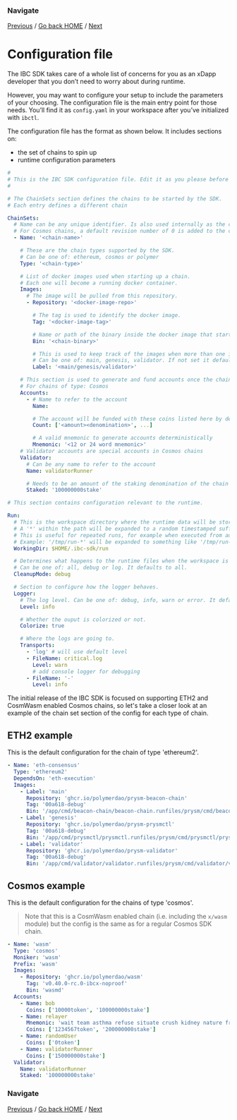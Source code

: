 <!--
order: 3
 -->

### Navigate

[Previous](./2-setup.md) / [Go back HOME](../index.md) / [Next](./4-docker.md)

# Configuration file

<!-- Make a decision post private testnet to provide a link or to inject automatically without having to manually update each time -->

The IBC SDK takes care of a whole list of concerns for you as an xDapp developer that you don’t need to worry about during runtime.

However, you may want to configure your setup to include the parameters of your choosing. The configuration file is the main entry point for those needs. You’ll find it as `config.yaml` in your workspace after you’ve initialized with `ibctl`.

The configuration file has the format as shown below. It includes sections on:

- the set of chains to spin up
- runtime configuration parameters

```yaml
#
# This is the IBC SDK configuration file. Edit it as you please before starting the stack with 'ibctl start'
#

# The ChainSets section defines the chains to be started by the SDK.
# Each entry defines a different chain

ChainSets:
  # Name can be any unique identifier. Is also used internally as the chain name.
  # For Cosmos chains, a default revision number of 0 is added to the chainID.
  - Name: '<chain-name>'

    # These are the chain types supported by the SDK.
    # Can be one of: ethereum, cosmos or polymer
    Type: '<chain-type>'

    # List of docker images used when starting up a chain.
    # Each one will become a running docker container.
    Images:
      # The image will be pulled from this repository.
      - Repository: '<docker-image-repo>'

        # The tag is used to identify the docker image.
        Tag: '<docker-image-tag>'

        # Name or path of the binary inside the docker image that starts up the chain.
        Bin: '<chain-binary>'

        # This is used to keep track of the images when more than one is used.
        # Can be one of: main, genesis, validator. If not set it defaults to main.
        Label: '<main/genesis/validator>'

    # This section is used to generate and fund accounts once the chain is started.
    # For chains of type: Cosmos
    Accounts:
      - # Name to refer to the account
        Name:

        # The account will be funded with these coins listed here by denomination and amount
        Count: ['<amount><denomination>', ...]

        # A valid mnemonic to generate accounts deterministically
        Mnemonic: '<12 or 24 word mnemonic>'
    # Validator accounts are special accounts in Cosmos chains
    Validator:
      # Can be any name to refer to the account
      Name: validatorRunner

      # Needs to be an amount of the staking denomination of the chain
      Staked: '100000000stake'

# This section contains configuration relevant to the runtime.

Run:
  # This is the workspace directory where the runtime data will be stored. It's also the 'dirname' of this configuration file.
  # A '*' within the path will be expanded to a random timestamped suffix in the form of '<timestamp>-<random suffix>'.
  # This is useful for repeated runs, for example when executed from automated tests.
  # Example: '/tmp/run-*' will be expanded to something like '/tmp/run-20230304090145-7018ba624d/'
  WorkingDir: $HOME/.ibc-sdk/run

  # Determines what happens to the runtime files when the workspace is stopped.
  # Can be one of: all, debug or log. It defaults to all.
  CleanupMode: debug

  # Section to configure how the logger behaves.
  Logger:
    # The log level. Can be one of: debug, info, warn or error. It defaults to info
    Level: info

    # Whether the ouput is colorized or not.
    Colorize: true

    # Where the logs are going to.
    Transports:
      - 'log' # will use default level
      - FileName: critical.log
        Level: warn
        # add console logger for debugging
      - FileName: '-'
        Level: info
```

The initial release of the IBC SDK is focused on supporting ETH2 and CosmWasm enabled Cosmos chains, so let's take a closer look at an example of the chain set section of the config for each type of chain.

## ETH2 example

This is the default configuration for the chain of type 'ethereum2'.

```yaml
- Name: 'eth-consensus'
  Type: 'ethereum2'
  DependsOn: 'eth-execution'
  Images:
    - Label: 'main'
      Repository: 'ghcr.io/polymerdao/prysm-beacon-chain'
      Tag: '00a618-debug'
      Bin: '/app/cmd/beacon-chain/beacon-chain.runfiles/prysm/cmd/beacon-chain/beacon-chain_/beacon-chain'
    - Label: 'genesis'
      Repository: 'ghcr.io/polymerdao/prysm-prysmctl'
      Tag: '00a618-debug'
      Bin: '/app/cmd/prysmctl/prysmctl.runfiles/prysm/cmd/prysmctl/prysmctl_/prysmctl'
    - Label: 'validator'
      Repository: 'ghcr.io/polymerdao/prysm-validator'
      Tag: '00a618-debug'
      Bin: '/app/cmd/validator/validator.runfiles/prysm/cmd/validator/validator_/validator'
```

## Cosmos example

This is the default configuration for the chains of type 'cosmos'.

> Note that this is a CosmWasm enabled chain (i.e. including the `x/wasm` module) but the config is the same as for a regular Cosmos SDK chain.

```yaml
- Name: 'wasm'
  Type: 'cosmos'
  Moniker: 'wasm'
  Prefix: 'wasm'
  Images:
    - Repository: 'ghcr.io/polymerdao/wasm'
      Tag: 'v0.40.0-rc.0-ibcx-noproof'
      Bin: 'wasmd'
  Accounts:
    - Name: bob
      Coins: ['10000token', '100000000stake']
    - Name: relayer
      Mnemonic: 'wait team asthma refuse situate crush kidney nature frown kid alpha boat engage test across cattle practice text olive level tag profit they veteran'
      Coins: ['1234567token', '200000000stake']
    - Name: randomUser
      Coins: ['0token']
    - Name: validatorRunner
      Coins: ['150000000stake']
  Validator:
    Name: validatorRunner
    Staked: '100000000stake'
```

### Navigate

[Previous](./2-setup.md) / [Go back HOME](../index.md) / [Next](./4-docker.md)

